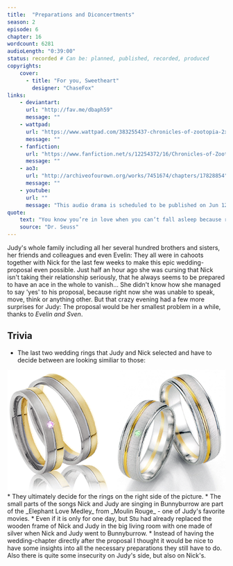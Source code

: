 ```yaml
---
title:  "Preparations and Diconcertments"
season: 2
episode: 6
chapter: 16
wordcount: 6281
audioLength: "0:39:00"
status: recorded # Can be: planned, published, recorded, produced
copyrights:
    cover:
      - title: "For you, Sweetheart"
        designer: "ChaseFox"
links:
    - deviantart:
      url: "http://fav.me/dbaph59"
      message: ""
    - wattpad:
      url: "https://www.wattpad.com/383255437-chronicles-of-zootopia-2x06-preparations-and"
      message: ""
    - fanfiction:
      url: "https://www.fanfiction.net/s/12254372/16/Chronicles-of-Zootopia"
      message: ""
    - ao3:
      url: "http://archiveofourown.org/works/7451674/chapters/17828854"
      message: ""
    - youtube:
      url: ""
      message: "This audio drama is scheduled to be published on Jun 12, 2017!"
quote:
    text: "You know you’re in love when you can’t fall asleep because reality is finally better than your dreams."
    source: "Dr. Seuss"
---
```

Judy's whole family including all her several hundred brothers and sisters, her friends and colleagues and even Evelin: They all were in cahoots together with Nick for the last few weeks to make this epic wedding-proposal even possible. Just half an hour ago she was cursing that Nick isn't taking their relationship seriously, that he always seems to be prepared to have an ace in the whole to vanish...
She didn't know how she managed to say 'yes' to his proposal, because right now she was unable to speak, move, think or anything other. But that crazy evening had a few more surprises for Judy: The proposal would be her smallest problem in a while, thanks to _Evelin and Sven_.

## Trivia
 * The last two wedding rings that Judy and Nick selected and have to decide between are looking similiar to those:
 <img src="/assets/img/story/2x06-Wedding_Rings.png" />
 * They ultimately decide for the rings on the right side of the picture.
 * The small parts of the songs Nick and Judy are singing in Bunnyburrow are part of the _Elephant Love Medley_ from _Moulin Rouge_ - one of Judy's favorite movies.
 * Even if it is only for one day, but Stu had already replaced the wooden frame of Nick and Judy in the big living room with one made of silver when Nick and Judy went to Bunnyburrow.
 * Instead of having the wedding-chapter directly after the proposal I thought it would be nice to have some insights into all the necessary preparations they still have to do. Also there is quite some insecurity on Judy's side, but also on Nick's.